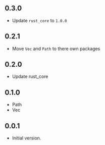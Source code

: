## 0.3.0

- Update `rust_core` to `1.0.0`

## 0.2.1

- Move `Vec` and `Path` to there own packages

## 0.2.0

- Update rust_core

## 0.1.0

- Path
- Vec

## 0.0.1

- Initial version.
